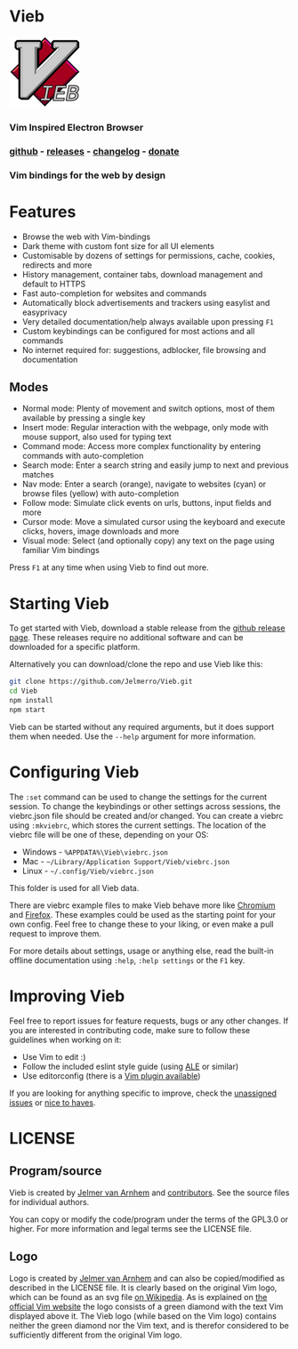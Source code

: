 Vieb
====

![icon](app/img/icons/128x128.png)

### Vim Inspired Electron Browser

### [github](https://github.com/Jelmerro/Vieb) - [releases](https://github.com/Jelmerro/Vieb/releases) - [changelog](CHANGELOG.md) - [donate](https://ko-fi.com/Jelmerro)

### Vim bindings for the web by design

# Features

- Browse the web with Vim-bindings
- Dark theme with custom font size for all UI elements
- Customisable by dozens of settings for permissions, cache, cookies, redirects and more
- History management, container tabs, download management and default to HTTPS
- Fast auto-completion for websites and commands
- Automatically block advertisements and trackers using easylist and easyprivacy
- Very detailed documentation/help always available upon pressing `F1`
- Custom keybindings can be configured for most actions and all commands
- No internet required for: suggestions, adblocker, file browsing and documentation

## Modes

- Normal mode: Plenty of movement and switch options, most of them available by pressing a single key
- Insert mode: Regular interaction with the webpage, only mode with mouse support, also used for typing text
- Command mode: Access more complex functionality by entering commands with auto-completion
- Search mode: Enter a search string and easily jump to next and previous matches
- Nav mode: Enter a search (orange), navigate to websites (cyan) or browse files (yellow) with auto-completion
- Follow mode: Simulate click events on urls, buttons, input fields and more
- Cursor mode: Move a simulated cursor using the keyboard and execute clicks, hovers, image downloads and more
- Visual mode: Select (and optionally copy) any text on the page using familiar Vim bindings

Press `F1` at any time when using Vieb to find out more.

# Starting Vieb

To get started with Vieb, download a stable release from the
[github release page](https://github.com/Jelmerro/Vieb/releases).
These releases require no additional software and can be downloaded for a specific platform.

Alternatively you can download/clone the repo and use Vieb like this:

```bash
git clone https://github.com/Jelmerro/Vieb.git
cd Vieb
npm install
npm start
```

Vieb can be started without any required arguments,
but it does support them when needed.
Use the `--help` argument for more information.

# Configuring Vieb

The `:set` command can be used to change the settings for the current session.
To change the keybindings or other settings across sessions,
the viebrc.json file should be created and/or changed.
You can create a viebrc using `:mkviebrc`, which stores the current settings.
The location of the viebrc file will be one of these, depending on your OS:

- Windows - `%APPDATA%\Vieb\viebrc.json`
- Mac - `~/Library/Application Support/Vieb/viebrc.json`
- Linux - `~/.config/Vieb/viebrc.json`

This folder is used for all Vieb data.

There are viebrc example files to make Vieb behave more like
[Chromium](examples/chromium.json) and [Firefox](examples/firefox.json).
These examples could be used as the starting point for your own config.
Feel free to change these to your liking, or even make a pull request to improve them.

For more details about settings, usage or anything else,
read the built-in offline documentation using `:help`, `:help settings` or the `F1` key.

# Improving Vieb

Feel free to report issues for feature requests, bugs or any other changes.
If you are interested in contributing code,
make sure to follow these guidelines when working on it:

- Use Vim to edit :)
- Follow the included eslint style guide (using [ALE](https://github.com/w0rp/ale) or similar)
- Use editorconfig (there is a [Vim plugin available](https://github.com/editorconfig/editorconfig-vim))

If you are looking for anything specific to improve,
check the [unassigned issues](https://github.com/Jelmerro/Vieb/issues?q=is%3Aissue+is%3Aopen+no%3Aassignee) or [nice to haves](https://github.com/Jelmerro/Vieb/milestone/2).

# LICENSE

## Program/source

Vieb is created by [Jelmer van Arnhem](https://github.com/Jelmerro) and [contributors](https://github.com/Jelmerro/Vieb/graphs/contributors).
See the source files for individual authors.

You can copy or modify the code/program under the terms of the GPL3.0 or higher.
For more information and legal terms see the LICENSE file.

## Logo

Logo is created by [Jelmer van Arnhem](https://github.com/Jelmerro) and can also be copied/modified as described in the LICENSE file.
It is clearly based on the original Vim logo,
which can be found as an svg file [on Wikipedia](https://en.wikipedia.org/wiki/File:Vimlogo.svg).
As is explained on [the official Vim website](https://www.vim.org/logos.php) the logo consists of a green diamond with the text Vim displayed above it.
The Vieb logo (while based on the Vim logo) contains neither the green diamond nor the Vim text,
and is therefor considered to be sufficiently different from the original Vim logo.
